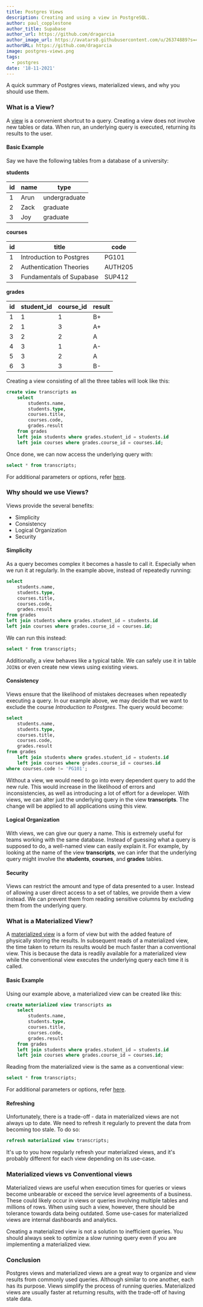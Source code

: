 ```yaml
---
title: Postgres Views
description: Creating and using a view in PostgreSQL.
author: paul_copplestone
author_title: Supabase
author_url: https://github.com/dragarcia
author_image_url: https://avatars0.githubusercontent.com/u/26374889?s=400&u=f5e35e9b47a50fa2b4d8c4bb96babd921071bcf1&v=4
authorURL: https://github.com/dragarcia
image: postgres-views.png
tags:
  - postgres
date: '18-11-2021'
---
```


A quick summary of Postgres views, materialized views, and why you should use them.

<!--truncate-->

### What is a View?

A [view](https://www.postgresql.org/docs/12/sql-createview.html) is a convenient shortcut to a query. Creating a view does not involve new tables or data. When run, an underlying query is executed, returning its results to the user.

#### Basic Example

Say we have the following tables from a database of a university:

**students**

| id  | name | type          |
| --- | ---- | ------------- |
| 1   | Arun | undergraduate |
| 2   | Zack | graduate      |
| 3   | Joy  | graduate      |

**courses**

| id  | title                    | code    |
| --- | ------------------------ | ------- |
| 1   | Introduction to Postgres | PG101   |
| 2   | Authentication Theories  | AUTH205 |
| 3   | Fundamentals of Supabase | SUP412  |

**grades**

| id  | student_id | course_id | result |
| --- | ---------- | --------- | ------ |
| 1   | 1          | 1         | B+     |
| 2   | 1          | 3         | A+     |
| 3   | 2          | 2         | A      |
| 4   | 3          | 1         | A-     |
| 5   | 3          | 2         | A      |
| 6   | 3          | 3         | B-     |

Creating a view consisting of all the three tables will look like this:

```sql
create view transcripts as
    select
        students.name,
        students.type,
        courses.title,
        courses.code,
        grades.result
    from grades
    left join students where grades.student_id = students.id
    left join courses where grades.course_id = courses.id;
```

Once done, we can now access the underlying query with:

```sql
select * from transcripts;
```

For additional parameters or options, refer [here](https://www.postgresql.org/docs/12/sql-createview.html#:~:text=parameters).

### Why should we use Views?

Views provide the several benefits:

- Simplicity
- Consistency
- Logical Organization
- Security

#### Simplicity

As a query becomes complex it becomes a hassle to call it. Especially when we run it at regularly. In the example above, instead of repeatedly running:

```sql
select
    students.name,
    students.type,
    courses.title,
    courses.code,
    grades.result
from grades
left join students where grades.student_id = students.id
left join courses where grades.course_id = courses.id;
```

We can run this instead:

```sql
select * from transcripts;
```

Additionally, a view behaves like a typical table. We can safely use it in table `JOIN`s or even create new views using existing views.

#### Consistency

Views ensure that the likelihood of mistakes decreases when repeatedly executing a query. In our example above, we may decide that we want to exclude the course _Introduction to Postgres_. The query would become:

```sql
select
    students.name,
    students.type,
    courses.title,
    courses.code,
    grades.result
from grades
    left join students where grades.student_id = students.id
    left join courses where grades.course_id = courses.id
where courses.code != 'PG101';
```

Without a view, we would need to go into every dependent query to add the new rule. This would increase in the likelihood of errors and inconsistencies, as well as introducing a lot of effort for a developer. With views, we can alter just the underlying query in the view **transcripts**. The change will be applied to all applications using this view.

#### Logical Organization

With views, we can give our query a name. This is extremely useful for teams working with the same database. Instead of guessing what a query is supposed to do, a well-named view can easily explain it. For example, by looking at the name of the view **transcripts**, we can infer that the underlying query might involve the **students**, **courses**, and **grades** tables.

#### Security

Views can restrict the amount and type of data presented to a user. Instead of allowing a user direct access to a set of tables, we provide them a view instead. We can prevent them from reading sensitive columns by excluding them from the underlying query.

### What is a Materialized View?

A [materialized view](https://www.postgresql.org/docs/12/rules-materializedviews.html) is a form of view but with the added feature of physically storing the results. In subsequent reads of a materialized view, the time taken to return its results would be much faster than a conventional view. This is because the data is readily available for a materialized view while the conventional view executes the underlying query each time it is called.

#### Basic Example

Using our example above, a materialized view can be created like this:

```sql
create materialized view transcripts as
    select
        students.name,
        students.type,
        courses.title,
        courses.code,
        grades.result
    from grades
    left join students where grades.student_id = students.id
    left join courses where grades.course_id = courses.id;
```

Reading from the materialized view is the same as a conventional view:

```sql
select * from transcripts;
```

For additional parameters or options, refer [here](https://www.postgresql.org/docs/12/sql-creatematerializedview.html#:~:text=parameters).

#### Refreshing

Unfortunately, there is a trade-off - data in materialized views are not always up to date. We need to refresh it regularly to prevent the data from becoming too stale. To do so:

```sql
refresh materialized view transcripts;
```

It's up to you how regularly refresh your materialized views, and it's probably different for each view depending on its use-case.

### Materialized views vs Conventional views

Materialized views are useful when execution times for queries or views become unbearable or exceed the service level agreements of a business. These could likely occur in views or queries involving multiple tables and millions of rows. When using such a view, however, there should be tolerance towards data being outdated. Some use-cases for materialized views are internal dashboards and analytics.

Creating a materialized view is not a solution to inefficient queries. You should always seek to optimize a slow running query even if you are implementing a materialized view.

### Conclusion

Postgres views and materialized views are a great way to organize and view results from commonly used queries. Although similar to one another, each has its purpose. Views simplify the process of running queries. Materialized views are usually faster at returning results, with the trade-off of having stale data.
